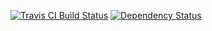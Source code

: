[![Travis CI Build Status](https://travis-ci.org/Skudo/config-manager.svg?branch=develop)](https://travis-ci.org/Skudo/config-manager)
[![Dependency Status](https://gemnasium.com/badges/github.com/Skudo/config-manager.svg)](https://gemnasium.com/github.com/Skudo/config-manager)
